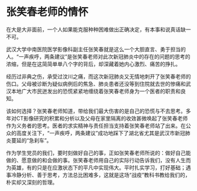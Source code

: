 # 张笑春老师的情怀


在大是大非面前，一个人如果能克服种种困难做出正确决定，有本事和说真话缺一不可。

武汉大学中南医院医学影像科副主任张笑春就是这么一个大胆直言、勇于担当的人。“一声疾呼，两条建议”是张笑春老师对此次新冠肺炎中的存在的问题的思考的浓缩，但是在这简简单单八个字的背后，却深藏着她内心激烈、痛苦的挣扎。

经历过非典之伤，承受过汶川之痛，而这次新冠肺炎又无情地刺开了张笑春老师的伤口。父母被诊断为疑似病例后的焦急、肺炎患者还没等到住院就去世的惨痛和武汉本地广大市民迸发出的恐慌紧紧地缠绕着张笑春老师身为一个医者的职责和良知。

该如何选择？张笑春老师知道，带给我们最大伤害的是自己的恐慌与不去思考。多年对CT影像研究的积累和分析以及父母在家里隔离的收效甚微唤起了张笑春老师作为义务者的思考。医者的求实精神与责任担当支持着张笑春老师站了出来。在公众的高度关注下，“一声疾呼，两条建议”成功地踩下了湖北省尤其是武汉市新冠肺炎蔓延的“急刹车”。

作为学生党员的我们，要时刻做好自己的事，正如张笑春老师所说的：做好自己能做的、愿意做的和会做的事。张笑春老师用自己的实际行动告诉我们，没有人生而为英雄，有的只是在应激状态下的平凡中实现伟大。平时扎实学习，打好基础；遇事冷静分析、善于思考，方法总比困难多，这就是这场“战疫”教科书教给我们的，朴实却又深刻的哲理。

<!--more-->